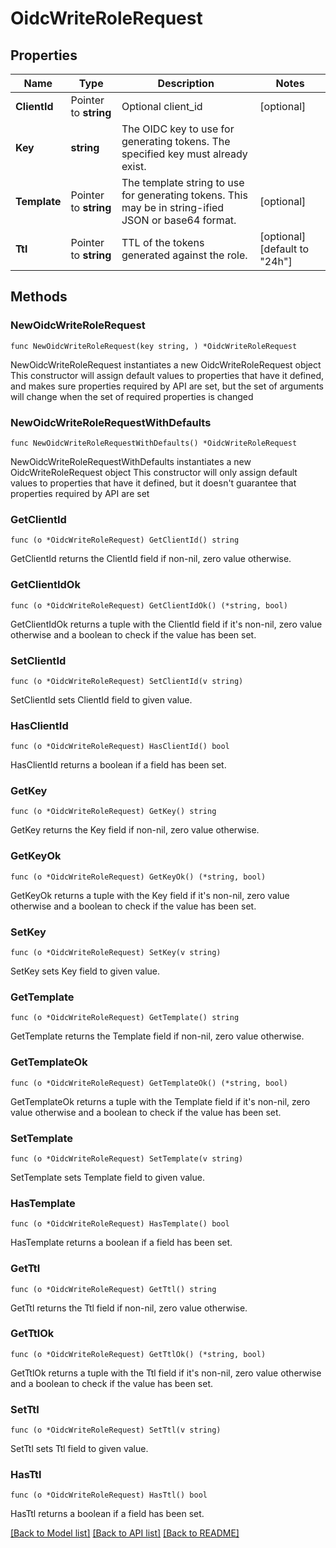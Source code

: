 # OidcWriteRoleRequest


## Properties

Name | Type | Description | Notes
------------ | ------------- | ------------- | -------------
**ClientId** | Pointer to **string** | Optional client_id | [optional] 
**Key** | **string** | The OIDC key to use for generating tokens. The specified key must already exist. | 
**Template** | Pointer to **string** | The template string to use for generating tokens. This may be in string-ified JSON or base64 format. | [optional] 
**Ttl** | Pointer to **string** | TTL of the tokens generated against the role. | [optional] [default to "24h"]



## Methods


### NewOidcWriteRoleRequest

`func NewOidcWriteRoleRequest(key string, ) *OidcWriteRoleRequest`

NewOidcWriteRoleRequest instantiates a new OidcWriteRoleRequest object
This constructor will assign default values to properties that have it defined,
and makes sure properties required by API are set, but the set of arguments
will change when the set of required properties is changed

### NewOidcWriteRoleRequestWithDefaults

`func NewOidcWriteRoleRequestWithDefaults() *OidcWriteRoleRequest`

NewOidcWriteRoleRequestWithDefaults instantiates a new OidcWriteRoleRequest object
This constructor will only assign default values to properties that have it defined,
but it doesn't guarantee that properties required by API are set


### GetClientId

`func (o *OidcWriteRoleRequest) GetClientId() string`

GetClientId returns the ClientId field if non-nil, zero value otherwise.

### GetClientIdOk

`func (o *OidcWriteRoleRequest) GetClientIdOk() (*string, bool)`

GetClientIdOk returns a tuple with the ClientId field if it's non-nil, zero value otherwise
and a boolean to check if the value has been set.

### SetClientId

`func (o *OidcWriteRoleRequest) SetClientId(v string)`

SetClientId sets ClientId field to given value.


### HasClientId

`func (o *OidcWriteRoleRequest) HasClientId() bool`

HasClientId returns a boolean if a field has been set.




### GetKey

`func (o *OidcWriteRoleRequest) GetKey() string`

GetKey returns the Key field if non-nil, zero value otherwise.

### GetKeyOk

`func (o *OidcWriteRoleRequest) GetKeyOk() (*string, bool)`

GetKeyOk returns a tuple with the Key field if it's non-nil, zero value otherwise
and a boolean to check if the value has been set.

### SetKey

`func (o *OidcWriteRoleRequest) SetKey(v string)`

SetKey sets Key field to given value.





### GetTemplate

`func (o *OidcWriteRoleRequest) GetTemplate() string`

GetTemplate returns the Template field if non-nil, zero value otherwise.

### GetTemplateOk

`func (o *OidcWriteRoleRequest) GetTemplateOk() (*string, bool)`

GetTemplateOk returns a tuple with the Template field if it's non-nil, zero value otherwise
and a boolean to check if the value has been set.

### SetTemplate

`func (o *OidcWriteRoleRequest) SetTemplate(v string)`

SetTemplate sets Template field to given value.


### HasTemplate

`func (o *OidcWriteRoleRequest) HasTemplate() bool`

HasTemplate returns a boolean if a field has been set.




### GetTtl

`func (o *OidcWriteRoleRequest) GetTtl() string`

GetTtl returns the Ttl field if non-nil, zero value otherwise.

### GetTtlOk

`func (o *OidcWriteRoleRequest) GetTtlOk() (*string, bool)`

GetTtlOk returns a tuple with the Ttl field if it's non-nil, zero value otherwise
and a boolean to check if the value has been set.

### SetTtl

`func (o *OidcWriteRoleRequest) SetTtl(v string)`

SetTtl sets Ttl field to given value.


### HasTtl

`func (o *OidcWriteRoleRequest) HasTtl() bool`

HasTtl returns a boolean if a field has been set.









[[Back to Model list]](../README.md#documentation-for-models) [[Back to API list]](../README.md#documentation-for-api-endpoints) [[Back to README]](../README.md)


